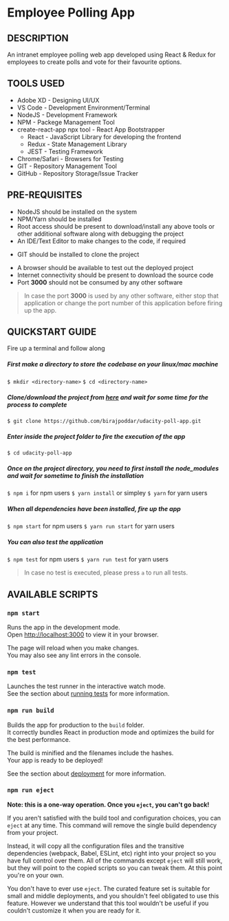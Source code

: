 # Employee Polling App

## DESCRIPTION

An intranet employee polling web app developed using React & Redux for employees to create polls and vote for their favourite options.

## TOOLS USED

- Adobe XD - Designing UI/UX
- VS Code - Development Environment/Terminal
- NodeJS - Development Framework
- NPM - Packege Management Tool
- create-react-app npx tool - React App Bootstrapper
  - React - JavaScript Library for developing the frontend
  - Redux - State Management Library
  - JEST - Testing Framework
- Chrome/Safari - Browsers for Testing
- GIT - Repository Management Tool
- GitHub - Repository Storage/Issue Tracker

## PRE-REQUISITES

- NodeJS should be installed on the system
- NPM/Yarn should be installed
- Root access should be present to download/install any above tools or other additional software along with debugging the project
- An IDE/Text Editor to make changes to the code, if required

* GIT should be installed to clone the project

- A browser should be available to test out the deployed project
- Internet connectivity should be present to download the source code
- Port **3000** should not be consumed by any other software

> In case the port **3000** is used by any other software, either stop that application or change the port number of this application before firing up the app.

## QUICKSTART GUIDE

Fire up a terminal and follow along

##### First make a directory to store the codebase on your linux/mac machine

`$ mkdir <directory-name>`
`$ cd <directory-name>`

##### Clone/download the project from [here](https://github.com/birajpoddar/udacity-poll-app) and wait for some time for the process to complete

`$ git clone https://github.com/birajpoddar/udacity-poll-app.git`

##### Enter inside the project folder to fire the execution of the app

`$ cd udacity-poll-app`

##### Once on the project directory, you need to first install the node_modules and wait for sometime to finish the installation

`$ npm i` for npm users
`$ yarn install` or simpley `$ yarn` for yarn users

##### When all dependencies have been installed, fire up the app

`$ npm start` for npm users
`$ yarn run start` for yarn users

##### You can also test the application

`$ npm test` for npm users
`$ yarn run test` for yarn users

> In case no test is executed, please press `a` to run all tests.

## AVAILABLE SCRIPTS

### `npm start`

Runs the app in the development mode.\
Open [http://localhost:3000](http://localhost:3000) to view it in your browser.

The page will reload when you make changes.\
You may also see any lint errors in the console.

### `npm test`

Launches the test runner in the interactive watch mode.\
See the section about [running tests](https://facebook.github.io/create-react-app/docs/running-tests) for more information.

### `npm run build`

Builds the app for production to the `build` folder.\
It correctly bundles React in production mode and optimizes the build for the best performance.

The build is minified and the filenames include the hashes.\
Your app is ready to be deployed!

See the section about [deployment](https://facebook.github.io/create-react-app/docs/deployment) for more information.

### `npm run eject`

**Note: this is a one-way operation. Once you `eject`, you can't go back!**

If you aren't satisfied with the build tool and configuration choices, you can `eject` at any time. This command will remove the single build dependency from your project.

Instead, it will copy all the configuration files and the transitive dependencies (webpack, Babel, ESLint, etc) right into your project so you have full control over them. All of the commands except `eject` will still work, but they will point to the copied scripts so you can tweak them. At this point you're on your own.

You don't have to ever use `eject`. The curated feature set is suitable for small and middle deployments, and you shouldn't feel obligated to use this feature. However we understand that this tool wouldn't be useful if you couldn't customize it when you are ready for it.
